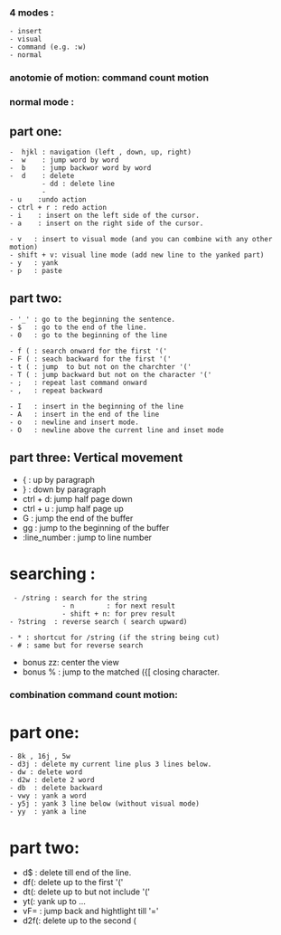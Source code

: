 ### 4 modes : 
    - insert
    - visual
    - command (e.g. :w)
    - normal

### anotomie of motion: command count motion

### normal mode :

 ## part one:

    -  hjkl : navigation (left , down, up, right)
    -  w    : jump word by word
    -  b    : jump backwor word by word
    -  d    : delete  
            - dd : delete line
            - 
    - u    :undo action
    - ctrl + r : redo action
    - i    : insert on the left side of the cursor.
    - a    : insert on the right side of the cursor.

    - v   : insert to visual mode (and you can combine with any other motion) 
    - shift + v: visual line mode (add new line to the yanked part)
    - y   : yank
    - p   : paste
 

 ## part two:
    
    - '_' : go to the beginning the sentence.
    - $   : go to the end of the line.
    - 0   : go to the beginning of the line

    - f ( : search onward for the first '('
    - F ( : seach backward for the first '('
    - t ( : jump  to but not on the charchter '('
    - T ( : jump backward but not on the character '('
    - ;   : repeat last command onward
    - ,   : repeat backward

    - I   : insert in the beginning of the line 
    - A   : insert in the end of the line 
    - o   : newline and insert mode.
    - O   : newline above the current line and inset mode


## part three: Vertical movement
   - { : up by paragraph
   - } : down by paragraph
   - ctrl + d: jump half page down
   - ctrl + u : jump half page up
   - G    : jump the end of the buffer 
   - gg   : jump to the beginning of the buffer
   - :line_number    :  jump to line number

   # searching :
     - /string : search for the string 
                 - n        : for next result
                 - shift + n: for prev result
    - ?string  : reverse search ( search upward)

    - * : shortcut for /string (if the string being cut)
    - # : same but for reverse search


   + bonus  zz: center the view
   + bonus  % : jump to the matched ({[ closing character.




### combination command count motion:
 # part one:

    - 8k , 16j , 5w 
    - d3j : delete my current line plus 3 lines below.
    - dw : delete word
    - d2w : delete 2 word
    - db  : delete backward
    - vwy : yank a word
    - y5j : yank 3 line below (without visual mode)
    - yy  : yank a line
 
 # part two:
   
   - d$ : delete till end of the line.
   - df(: delete up to the first '('
   - dt(: delete up to but not include '('
   - yt(: yank up to ...
   - vF= : jump back and hightlight till '='
   - d2f(: delete up to the second (
